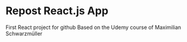 # Repost React.js App 

First React project for github
Based on the Udemy course of Maximilian Schwarzmüller
